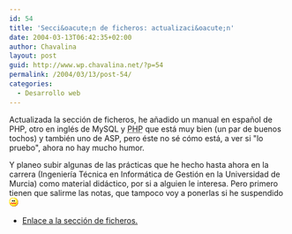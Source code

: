 ```yaml
---
id: 54
title: 'Secci&oacute;n de ficheros: actualizaci&oacute;n'
date: 2004-03-13T06:42:35+02:00
author: Chavalina
layout: post
guid: http://www.wp.chavalina.net/?p=54
permalink: /2004/03/13/post-54/
categories:
  - Desarrollo web
---
```

Actualizada la secci&oacute;n de ficheros, he a&ntilde;adido un manual en espa&ntilde;ol de PHP, otro en ingl&eacute;s de MySQL y <acronym title="Hypertext PreProcessor">PHP</acronym> que est&aacute; muy bien (un par de buenos tochos) y tambi&eacute;n uno de ASP, pero &eacute;ste no s&eacute; c&oacute;mo est&aacute;, a ver si "lo pruebo", ahora no hay mucho humor.

Y planeo subir algunas de las pr&aacute;cticas que he hecho hasta ahora en la carrera (Ingenier&iacute;a T&eacute;cnica en Inform&aacute;tica de Gesti&oacute;n en la Universidad de Murcia) como material did&aacute;ctico, por si a alguien le interesa. Pero primero tienen que salirme las notas, que tampoco voy a ponerlas si he suspendido![asqueado](/imagenes/emoticonos/asqueado.gif) 

  * <a href="ficheros/ficheros.php" target="_blank">Enlace a la secci&oacute;n de ficheros.</a>